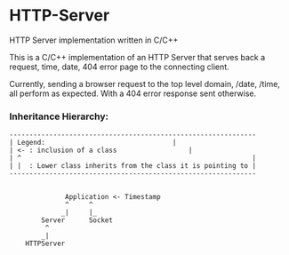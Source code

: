 HTTP-Server
===========

HTTP Server implementation written in C/C++

This is a C/C++ implementation of an HTTP Server that serves back a request, time, date,  404 error page to the connecting client.

Currently, sending a browser request to the top level domain, /date, /time, all perform as expected. With a 404 error response sent otherwise.


### Inheritance Hierarchy:

```
--------------------------------------------------------------
| Legend: 					             |                            	
| <- : inclusion of a class				     |                      
| ^                                                          |
| |  : Lower class inherits from the class it is pointing to |
--------------------------------------------------------------


		      Application <- Timestamp
		      ^     ^    
      		 _|     |_	  
		Server		Socket			
		 ^		
		_|
	HTTPServer
```
